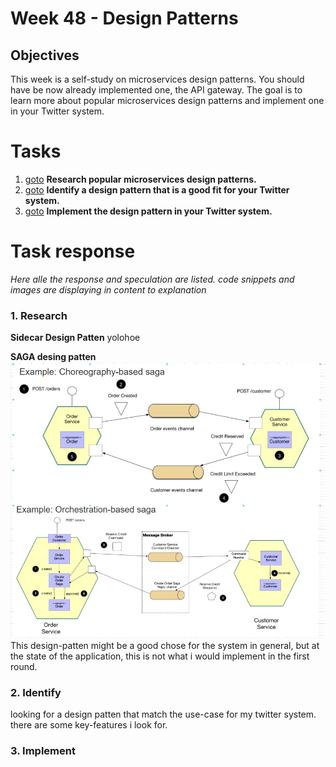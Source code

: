 # Week 48 - Design Patterns
## Objectives
This week is a self-study on microservices design patterns. You should have be now already implemented one, the API gateway. The goal is to learn more about popular microservices design patterns and implement one in your Twitter system.


# Tasks
1. [goto](#1-research) **Research popular microservices design patterns.**
2. [goto](#2-identify) **Identify a design pattern that is a good fit for your Twitter system.**
3. [goto](#3-implement) **Implement the design pattern in your Twitter system.**



# Task response
*Here alle the response and speculation are listed. code snippets and images are displaying in content to explanation*

### 1. Research

**Sidecar Design Patten**
yolohoe



**SAGA desing patten**
![](./img/saga_designpatten.png)
This design-patten might be a good chose for the system in general, but at the state of the application, this is not what i would implement in the first round.



### 2. Identify
looking for a design patten that match the use-case for my twitter system. there are some key-features i look for.


### 3. Implement
